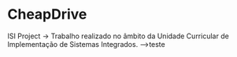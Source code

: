 # CheapDrive
ISI Project
-> Trabalho realizado no âmbito da Unidade Curricular de Implementação de Sistemas Integrados.
-->teste